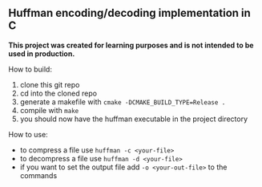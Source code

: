 ## Huffman encoding/decoding implementation in C

**This project was created for learning purposes and is not intended to be used in production.**

How to build:
1. clone this git repo
2. cd into the cloned repo
3. generate a makefile with `cmake -DCMAKE_BUILD_TYPE=Release .`
4. compile with `make`
5. you should now have the huffman executable in the project directory

How to use:
- to compress a file use `huffman -c <your-file>`
- to decompress a file use `huffman -d <your-file>`
- if you want to set the output file add `-o <your-out-file>` to the commands

